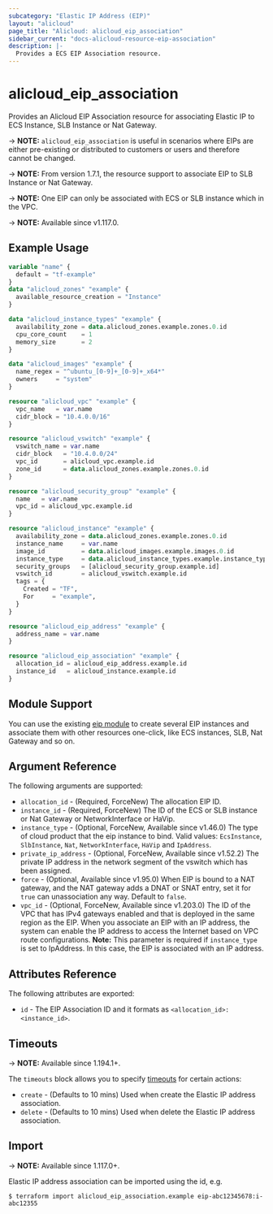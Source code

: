 ```yaml
---
subcategory: "Elastic IP Address (EIP)"
layout: "alicloud"
page_title: "Alicloud: alicloud_eip_association"
sidebar_current: "docs-alicloud-resource-eip-association"
description: |-
  Provides a ECS EIP Association resource.
---
```


# alicloud_eip_association

Provides an Alicloud EIP Association resource for associating Elastic IP to ECS Instance, SLB Instance or Nat Gateway.

-> **NOTE:** `alicloud_eip_association` is useful in scenarios where EIPs are either
 pre-existing or distributed to customers or users and therefore cannot be changed.

-> **NOTE:** From version 1.7.1, the resource support to associate EIP to SLB Instance or Nat Gateway.

-> **NOTE:** One EIP can only be associated with ECS or SLB instance which in the VPC.

-> **NOTE:** Available since v1.117.0.

## Example Usage

```terraform
variable "name" {
  default = "tf-example"
}
data "alicloud_zones" "example" {
  available_resource_creation = "Instance"
}

data "alicloud_instance_types" "example" {
  availability_zone = data.alicloud_zones.example.zones.0.id
  cpu_core_count    = 1
  memory_size       = 2
}

data "alicloud_images" "example" {
  name_regex = "^ubuntu_[0-9]+_[0-9]+_x64*"
  owners     = "system"
}

resource "alicloud_vpc" "example" {
  vpc_name   = var.name
  cidr_block = "10.4.0.0/16"
}

resource "alicloud_vswitch" "example" {
  vswitch_name = var.name
  cidr_block   = "10.4.0.0/24"
  vpc_id       = alicloud_vpc.example.id
  zone_id      = data.alicloud_zones.example.zones.0.id
}

resource "alicloud_security_group" "example" {
  name   = var.name
  vpc_id = alicloud_vpc.example.id
}

resource "alicloud_instance" "example" {
  availability_zone = data.alicloud_zones.example.zones.0.id
  instance_name     = var.name
  image_id          = data.alicloud_images.example.images.0.id
  instance_type     = data.alicloud_instance_types.example.instance_types.0.id
  security_groups   = [alicloud_security_group.example.id]
  vswitch_id        = alicloud_vswitch.example.id
  tags = {
    Created = "TF",
    For     = "example",
  }
}

resource "alicloud_eip_address" "example" {
  address_name = var.name
}

resource "alicloud_eip_association" "example" {
  allocation_id = alicloud_eip_address.example.id
  instance_id   = alicloud_instance.example.id
}
```

## Module Support

You can use the existing [eip module](https://registry.terraform.io/modules/terraform-alicloud-modules/eip/alicloud) 
to create several EIP instances and associate them with other resources one-click, like ECS instances, SLB, Nat Gateway and so on.

## Argument Reference

The following arguments are supported:

* `allocation_id` - (Required, ForceNew) The allocation EIP ID.
* `instance_id` - (Required, ForceNew) The ID of the ECS or SLB instance or Nat Gateway or NetworkInterface or HaVip.
* `instance_type` - (Optional, ForceNew, Available since v1.46.0) The type of cloud product that the eip instance to bind. Valid values: `EcsInstance`, `SlbInstance`, `Nat`, `NetworkInterface`, `HaVip` and `IpAddress`.
* `private_ip_address` - (Optional, ForceNew, Available since v1.52.2) The private IP address in the network segment of the vswitch which has been assigned.
* `force` - (Optional, Available since v1.95.0) When EIP is bound to a NAT gateway, and the NAT gateway adds a DNAT or SNAT entry, set it for `true` can unassociation any way. Default to `false`.
* `vpc_id` - (Optional, ForceNew, Available since v1.203.0) The ID of the VPC that has IPv4 gateways enabled and that is deployed in the same region as the EIP. When you associate an EIP with an IP address, the system can enable the IP address to access the Internet based on VPC route configurations. **Note:** This parameter is required if `instance_type` is set to IpAddress. In this case, the EIP is associated with an IP address.

## Attributes Reference

The following attributes are exported:

* `id` - The EIP Association ID and it formats as `<allocation_id>:<instance_id>`.

## Timeouts

-> **NOTE:** Available since 1.194.1+.

The `timeouts` block allows you to specify [timeouts](https://www.terraform.io/docs/configuration-0-11/resources.html#timeouts) for certain actions:

* `create` - (Defaults to 10 mins) Used when create the Elastic IP address association.
* `delete` - (Defaults to 10 mins) Used when delete the Elastic IP address association.

## Import

-> **NOTE:** Available since 1.117.0+.

Elastic IP address association can be imported using the id, e.g.

```shell
$ terraform import alicloud_eip_association.example eip-abc12345678:i-abc12355
```
